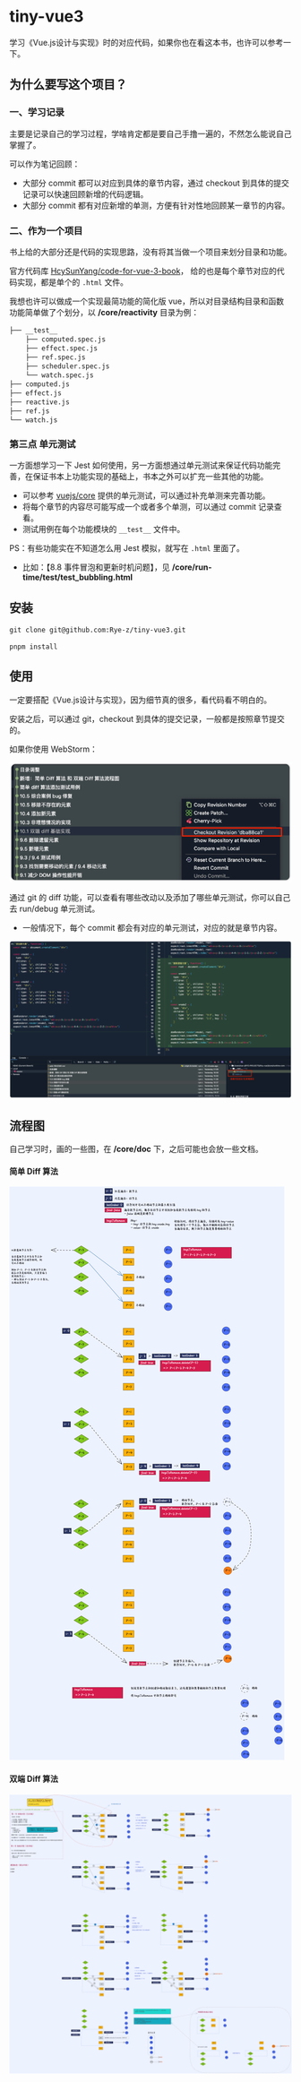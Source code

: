 # tiny-vue3

学习《Vue.js设计与实现》时的对应代码，如果你也在看这本书，也许可以参考一下。

## 为什么要写这个项目？

### 一、学习记录

主要是记录自己的学习过程，学啥肯定都是要自己手撸一遍的，不然怎么能说自己掌握了。

可以作为笔记回顾：
- 大部分 commit 都可以对应到具体的章节内容，通过 checkout 到具体的提交记录可以快速回顾新增的代码逻辑。
- 大部分 commit 都有对应新增的单测，方便有针对性地回顾某一章节的内容。

### 二、作为一个项目

书上给的大部分还是代码的实现思路，没有将其当做一个项目来划分目录和功能。

官方代码库 [HcySunYang/code-for-vue-3-book](https://github.com/HcySunYang/code-for-vue-3-book)，
给的也是每个章节对应的代码实现，都是单个的 `.html` 文件。

我想也许可以做成一个实现最简功能的简化版 vue，所以对目录结构目录和函数功能简单做了个划分，以 **/core/reactivity** 目录为例：
```shell
├── __test__
    ├── computed.spec.js
    ├── effect.spec.js
    ├── ref.spec.js
    ├── scheduler.spec.js
    └── watch.spec.js
├── computed.js
├── effect.js
├── reactive.js
├── ref.js
└── watch.js
```

### 第三点 单元测试

一方面想学习一下 Jest 如何使用，另一方面想通过单元测试来保证代码功能完善，在保证书本上功能实现的基础上，书本之外可以扩充一些其他的功能。
- 可以参考 [vuejs/core](https://github.com/vuejs/core) 提供的单元测试，可以通过补充单测来完善功能。
- 将每个章节的内容尽可能写成一个或者多个单测，可以通过 commit 记录查看。
- 测试用例在每个功能模块的 `__test__` 文件中。
 
PS：有些功能实在不知道怎么用 Jest 模拟，就写在 `.html` 里面了。
- 比如：【8.8 事件冒泡和更新时机问题】，见 **/core/run-time/__test__/test_bubbling.html**

## 安装

```shell
git clone git@github.com:Rye-z/tiny-vue3.git
```

```shell
pnpm install
```

## 使用

一定要搭配《Vue.js设计与实现》，因为细节真的很多，看代码看不明白的。

安装之后，可以通过 git，checkout 到具体的提交记录，一般都是按照章节提交的。

如果你使用 WebStorm：

![img.png](images/use_checkout.png)

通过 git 的 diff 功能，可以查看有哪些改动以及添加了哪些单元测试，你可以自己去 run/debug 单元测试。
- 一般情况下，每个 commit 都会有对应的单元测试，对应的就是章节内容。

![img.png](images/checkout_git_changes.png)

## 流程图

自己学习时，画的一些图，在 **/core/doc** 下，之后可能也会放一些文档。

#### 简单 Diff 算法
![简单diff](./doc/简单Diff算法.excalidraw.png)

#### 双端 Diff 算法
![双端diff](./doc/双端Diff算法.excalidraw.png)

